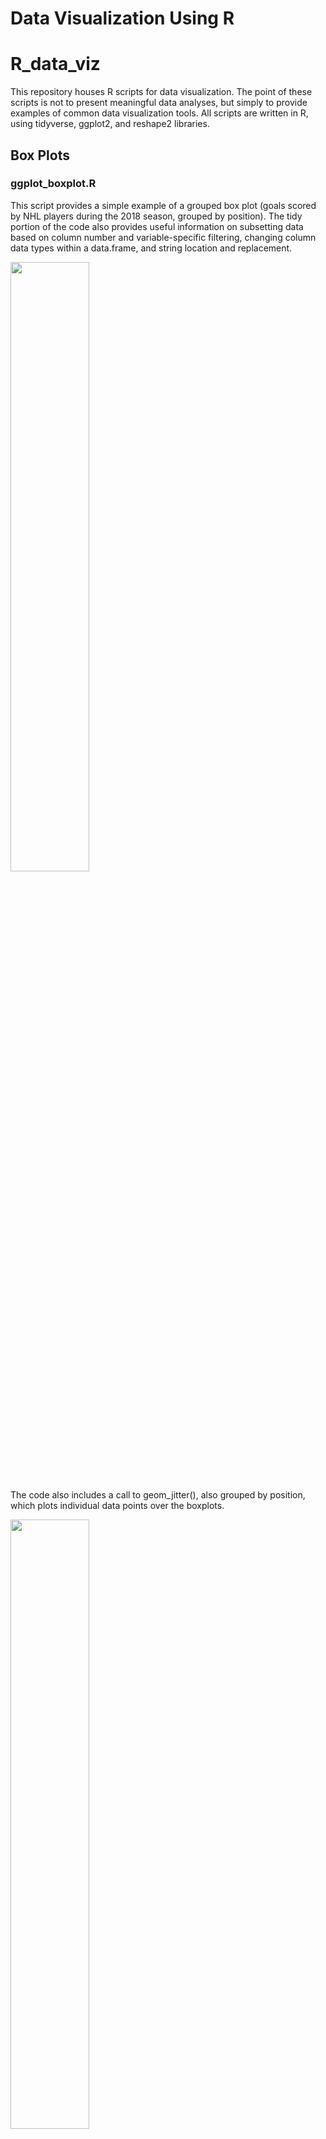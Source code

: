 # Data Visualization Using R
# R_data_viz
This repository houses R scripts for data visualization. The point of these scripts is not to present meaningful data analyses, but simply to provide examples of common data visualization tools. All scripts are written in R, using tidyverse, ggplot2, and reshape2 libraries.


## Box Plots
### ggplot_boxplot.R
This script provides a simple example of a grouped box plot (goals scored by NHL players during the 2018 season, grouped by position). The tidy portion of the code also provides useful information on subsetting data based on column number and variable-specific filtering, changing column data types within a data.frame, and string location and replacement. 

<img src="media/boxplot_basic.jpg" width="50%">

The code also includes a call to geom_jitter(), also grouped by position, which plots individual data points over the boxplots. 

<img src="media/boxplot_geompoint.jpg" width="50%">


## Violin Plots
### ggplot_violin.R
This script provides examples of a grouped violin plots, similar to the box plots above (goals scored by NHL players during the 2018 season, grouped by position). The tidy portion of the code also provides useful information on subsetting data based on column number and variable-specific filtering, changing column data types within a data.frame, and string location and replacement. 

<img src="media/violin_basic.jpg" width="45%"> <img src="media/violin_flipped.jpg" width="45%">

The code also includes a call to geom_boxplot(), also grouped by position, which adds box plots to each violin. 

<img src="media/violin_boxplot.jpg" width="50%">


## Scatter Plots
### ggplot_scatterplot.R
This script provides simple examples of scatter plots (goals scored versus time on ice by NHL players). The tidy portion of the code also provides useful information on subsetting data based on column number and variable-specific filtering, changing column data types within a data.frame, and string location and replacement. 
The script has an example of an ungrouped scatter plot:

<img src="media/scatter_basic.jpg" width="50%">

The code also includes an example of a grouped scatter plot (grouped by position): 

<img src="media/scatter_grouped_basic.jpg" width="50%">

Finally, the code includes a call to geom_smooth(), which adds a best fit line:

<img src="media/scatter_bfline.jpg" width="50%">


## Histograms
### ggplot_histogram.R
This script provides simple examples of histograms (goals scored in a season, across multiple seasons). The tidy portion of the code also provides useful information on subsetting data based on column number and variable-specific filtering, changing column data types within a data.frame, and string location and replacement. 
The script has an example of an ungrouped histogram:

<img src="media/histogram_basic.jpg" width="50%">

The code also includes an example of a grouped histogram (grouped by position, forward versus defense). Overlapping distributions can be shown as completely overlapping, dodged, or transparent: 

<img src="media/histogram_grouped_noidentity.jpg" width="30%"> <img src="media/histogram_grouped_dodge.jpg" width="30%"> <img src="media/histogram_grouped.jpg" width="30%">

Finally, the code includes a call to geom_density(), which includes a density distribution:

<img src="media/histogram_density.jpg" width="50%">


## Heat Mapped Correlation Matrix
### ggplot_cormat.R
This script provides an example of a heat mapped correlation matrix (from a large NHL dataset). The tidy portion of the code also provides useful information on subsetting data based on column number and variable-specific filtering, changing column data types within a data.frame, string location and replacement, and generating a correlation matrix. 
The script has an example of a simple matrix:

<img src="media/cormat_basic.jpg" width="50%">

The code also includes an example that plots the correlation coefficient in text over each correlation matrix position: 

<img src="media/cormat_numbs.jpg" width="50%">


## Ridgeline Plots
### ggplot_ridgeplot.R
This script provides a simple example of a grouped ridgeline plot (average avocado prices across months in 2019 grouped by month). The tidy portion of the code also provides useful information on subsetting data using variable-specific filtering, changing column data types within a data.frame, string location and replacement, and adding column data using mutate(). 

<img src="media/ridgeplot_basic.png" width="50%">


## Facet Wrapping
### ggplot_facetwrap_histos.R
This script provides examples of facet wrapped histograms (distribution of goals within each NHL team during the 2018 season). The tidy portion of the code also provides useful information on subsetting data based on column number and variable-specific filtering, changing column data types within a data.frame, and string location and replacement. 
The script has an example of a simple facet wrap:

<img src="media/facet_wrap_basic.jpg" width="50%">

The code also includes examples with added complexity (grouping by a variable within each team and adding density): 

<img src="media/facet_wrap_grouped.jpg" width="50%" display="block"> 
<img src="media/facet_wrap_density.jpg" width="50%" display="block">
